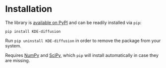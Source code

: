 ﻿# Installation

The library is [available on PyPI][1] and can be readily installed
via `pip`:
```none
pip install KDE-diffusion
```

Run `pip uninstall KDE-diffusion` in order to remove the package from
your system.

Requires [NumPy][2] and [SciPy][3], which `pip` will install
automatically in case they are missing.


[1]: https://pypi.org/project/KDE-diffusion/
[2]: https://numpy.org/
[3]: https://scipy.org/
